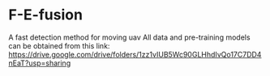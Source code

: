 # F-E-fusion

A fast detection method for moving uav
All data and pre-training models can be obtained from this link: https://drive.google.com/drive/folders/1zz1vIUB5Wc90GLHhdIvQo17C7DD4nEaT?usp=sharing
